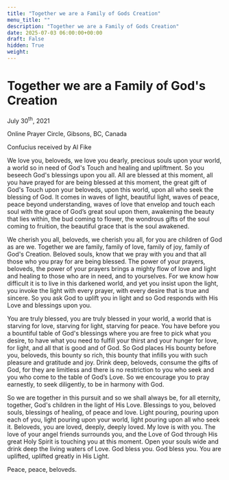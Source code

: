 ```yaml
---
title: "Together we are a Family of Gods Creation"
menu_title: ""
description: "Together we are a Family of Gods Creation"
date: 2025-07-03 06:00:00+00:00
draft: False
hidden: True
weight:
---
```

# Together we are a Family of God's Creation

July 30<sup>th</sup>, 2021

Online Prayer Circle, Gibsons, BC, Canada

Confucius received by Al Fike

We love you, beloveds, we love you dearly, precious souls upon your world, a world so in need of God's Touch and healing and upliftment. So you beseech God's blessings upon you all. All are blessed at this moment, all you have prayed for are being blessed at this moment, the great gift of God's Touch upon your beloveds, upon this world, upon all who seek the blessing of God. It comes in waves of light, beautiful light, waves of peace, peace beyond understanding, waves of love that envelop and touch each soul with the grace of God’s great soul upon them, awakening the beauty that lies within, the bud coming to flower, the wondrous gifts of the soul coming to fruition, the beautiful grace that is the soul awakened.

We cherish you all, beloveds, we cherish you all, for you are children of God as are we. Together we are family, family of love, family of joy, family of God's Creation. Beloved souls, know that we pray with you and that all those who you pray for are being blessed. The power of your prayers, beloveds, the power of your prayers brings a mighty flow of love and light and healing to those who are in need, and to yourselves. For we know how difficult it is to live in this darkened world, and yet you insist upon the light, you invoke the light with every prayer, with every desire that is true and sincere. So you ask God to uplift you in light and so God responds with His Love and blessings upon you.

You are truly blessed, you are truly blessed in your world, a world that is starving for love, starving for light, starving for peace. You have before you a bountiful table of God's blessings where you are free to pick what you desire, to have what you need to fulfill your thirst and your hunger for love, for light, and all that is good and of God. So God places His bounty before you, beloveds, this bounty so rich, this bounty that infills you with such pleasure and gratitude and joy. Drink deep, beloveds, consume the gifts of God, for they are limitless and there is no restriction to you who seek and you who come to the table of God’s Love. So we encourage you to pray earnestly, to seek diligently, to be in harmony with God.

So we are together in this pursuit and so we shall always be, for all eternity, together, God's children in the light of His Love. Blessings to you, beloved souls, blessings of healing, of peace and love. Light pouring, pouring upon each of you, light pouring upon your world, light pouring upon all who seek it. Beloveds, you are loved, deeply, deeply loved. My love is with you. The love of your angel friends surrounds you, and the Love of God through His great Holy Spirit is touching you at this moment. Open your souls wide and drink deep the living waters of Love. God bless you. God bless you. You are uplifted, uplifted greatly in His Light.

Peace, peace, beloveds.
